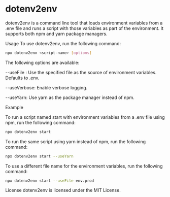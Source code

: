 # dotenv2env

dotenv2env is a command line tool that loads environment variables from a .env file and runs a script with those variables as part of the environment. It supports both npm and yarn package managers.

Usage
To use dotenv2env, run the following command:

```bash
npx dotenv2env <script-name> [options]
```
The following options are available:

--useFile <file-name>: Use the specified file as the source of environment variables. Defaults to .env.

--useVerbose: Enable verbose logging.

--useYarn: Use yarn as the package manager instead of npm.

Example

To run a script named start with environment variables from a .env file using npm, run the following command:

```bash
npx dotenv2env start
```

To run the same script using yarn instead of npm, run the following command:

```bash
npx dotenv2env start --useYarn
```

To use a different file name for the environment variables, run the following command:

```bash
npx dotenv2env start --useFile env.prod
```

License
dotenv2env is licensed under the MIT License.
